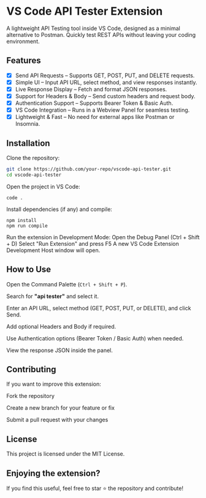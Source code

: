 # VS Code API Tester Extension

A lightweight API Testing tool inside VS Code, designed as a minimal alternative to Postman. Quickly test REST APIs without leaving your coding environment.

## Features

- [x] Send API Requests – Supports GET, POST, PUT, and DELETE requests.
- [x] Simple UI – Input API URL, select method, and view responses instantly.
- [x] Live Response Display – Fetch and format JSON responses.
- [x] Support for Headers & Body – Send custom headers and request body.
- [x] Authentication Support – Supports Bearer Token & Basic Auth.
- [x] VS Code Integration – Runs in a Webview Panel for seamless testing.
- [x] Lightweight & Fast – No need for external apps like Postman or Insomnia.

## Installation

Clone the repository:
``` bash
git clone https://github.com/your-repo/vscode-api-tester.git
cd vscode-api-tester
```
Open the project in VS Code:
```
code .
```
Install dependencies (if any) and compile:
```
npm install
npm run compile
```
Run the extension in Development Mode:
Open the Debug Panel (Ctrl + Shift + D)
Select "Run Extension" and press F5
A new VS Code Extension Development Host window will open.

## How to Use

Open the Command Palette (`Ctrl + Shift + P`).

Search for **"api tester"** and select it.

Enter an API URL, select method (GET, POST, PUT, or DELETE), and click Send.

Add optional Headers and Body if required.

Use Authentication options (Bearer Token / Basic Auth) when needed.

View the response JSON inside the panel.

## Contributing

If you want to improve this extension:

Fork the repository

Create a new branch for your feature or fix

Submit a pull request with your changes

## License

This project is licensed under the MIT License.

## Enjoying the extension?

If you find this useful, feel free to star ⭐ the repository and contribute!
